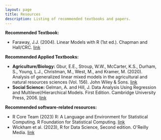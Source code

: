 ```yaml
---
layout: page
title: Resources
description: Listing of recommended textbooks and papers.
---
```


**Recommended Textbook:**
- Faraway, J.J. (2004). Linear Models with R (1st ed.). Chapman and Hall/CRC. [link](https://www.taylorfrancis.com/books/mono/10.4324/9780203507278/linear-models-julian-faraway)

**Recommended Applied Textbooks:**
- **Agriculture/Biology:** Gbur, E.E., Stroup, W.W., McCarter, K.S., Durham, S., Young, L.J., Christman, M., West, M., and Kramer, M. (2020). Analysis of generalized linear mixed models in the agricultural and natural resources sciences (Vol. 156). John Wiley & Sons. [link](https://www.wiley.com/en-us/Analysis+of+Generalized+Linear+Mixed+Models+in+the+Agricultural+and+Natural+Resources+Sciences-p-9780891181828)  
- **Social Science:** Gelman, A. and Hill, J. Data Analysis Using Regression and Multilevel/Hierarchical Models. First Edition. Cambridge University Press, 2006. [link](https://www.amazon.com/Analysis-Regression-Multilevel-Hierarchical-Models/dp/052168689X/ref=pd_lpo_sccl_3/131-3172861-4727912?pd_rd_w=mjiqJ&content-id=amzn1.sym.4c8c52db-06f8-4e42-8e56-912796f2ea6c&pf_rd_p=4c8c52db-06f8-4e42-8e56-912796f2ea6c&pf_rd_r=G0DJKJDQA9GM5S2RABKA&pd_rd_wg=Apa9i&pd_rd_r=e8be25f9-32fa-442e-a7e6-e51f94e5d229&pd_rd_i=052168689X&psc=1)

**Recommended software-related resources:**
- R Core Team (2023) R: A Language and Environment for Statistical Computing. R Foundation for Statistical Computing. [link](https://cran.r-project.org/)
- Wickham et al. (2023), R for Data Science, Second edition. O'Reilly Media. [link](https://r4ds.hadley.nz/)
